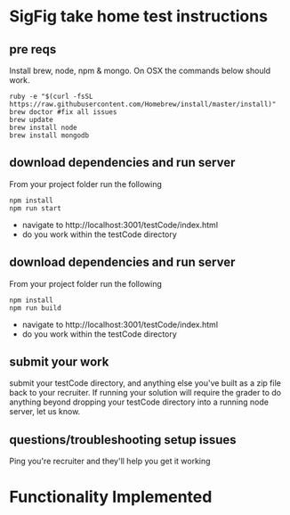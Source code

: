 # SigFig take home test instructions

## pre reqs
Install brew, node, npm & mongo. On OSX the commands below should work.

```
ruby -e "$(curl -fsSL https://raw.githubusercontent.com/Homebrew/install/master/install)"
brew doctor #fix all issues
brew update
brew install node
brew install mongodb
```

## download dependencies and run server
From your project folder run the following
```
npm install
npm run start
```
* navigate to http://localhost:3001/testCode/index.html
* do you work within the testCode directory

## download dependencies and run server
From your project folder run the following
```
npm install
npm run build
```
* navigate to http://localhost:3001/testCode/index.html
* do you work within the testCode directory

## submit your work
submit your testCode directory, and anything else you've built as a zip file back to your recruiter. If running your solution will require the grader to do anything beyond dropping your testCode directory into a running node server, let us know.

## questions/troubleshooting setup issues
Ping you're recruiter and they'll help you get it working



# Functionality Implemented

